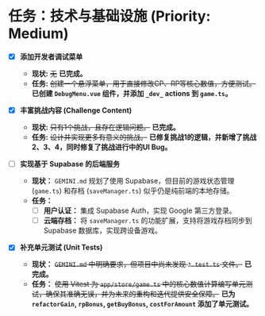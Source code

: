 # 任务：技术与基础设施 (Priority: Medium)

- [x] **添加开发者调试菜单**
    - **现状:** ~~无~~ **已完成。**
    - **任务:** ~~创建一个悬浮菜单，用于直接修改CP、RP等核心数值，方便测试。~~ **已创建 `DebugMenu.vue` 组件，并添加 `_dev_` actions 到 `game.ts`。**

- [x] **丰富挑战内容 (Challenge Content)**
    - **现状:** ~~只有1个挑战，且存在逻辑问题。~~ **已完成。**
    - **任务:** ~~设计并实现更多有意义的挑战。~~ **已修复挑战1的逻辑，并新增了挑战2、3、4，同时修复了挑战进行中的UI Bug。**

- [ ] **实现基于 Supabase 的后端服务**
    - **现状：** `GEMINI.md` 规划了使用 Supabase，但目前的游戏状态管理 (`game.ts`) 和存档 (`saveManager.ts`) 似乎仍是纯前端的本地存储。
    - **任务：**
        - [ ] **用户认证：** 集成 Supabase Auth，实现 Google 第三方登录。
        - [ ] **云端存档：** 将 `saveManager.ts` 的功能扩展，支持将游戏存档同步到 Supabase 数据库，实现跨设备游戏。

- [x] **补充单元测试 (Unit Tests)**
    - **现状：** ~~`GEMINI.md` 中明确要求，但项目中尚未发现 `*.test.ts` 文件。~~ **已完成。**
    - **任务：** ~~使用 Vitest 为 `app/store/game.ts` 中的核心数值计算编写单元测试，确保其准确无误，并为未来的重构和迭代提供安全保障。~~ **已为 `refactorGain`, `rpBonus`, `getBuyBonus`, `costForAmount` 添加了单元测试。**